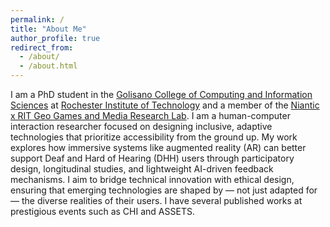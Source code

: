 ```yaml
---
permalink: /
title: "About Me"
author_profile: true
redirect_from: 
  - /about/
  - /about.html
---
```


I am a PhD student in the [Golisano College of Computing and Information Sciences](https://www.rit.edu/computing/) at [Rochester Institute of Technology](https://www.rit.edu/) and a member of the [Niantic x RIT Geo Games and Media Research Lab](https://www.rit.edu/nianticgeogameslab/). 
I am a human-computer interaction researcher focused on designing inclusive, adaptive technologies that prioritize accessibility from the ground up. My work explores how immersive systems like augmented reality (AR) can better support Deaf and Hard of Hearing (DHH) users through participatory design, longitudinal studies, and lightweight AI-driven feedback mechanisms. I aim to bridge technical innovation with ethical design, ensuring that emerging technologies are shaped by — not just adapted for — the diverse realities of their users. I have several published works at prestigious events such as CHI and ASSETS.

